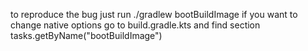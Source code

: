 to reproduce the bug just run ./gradlew bootBuildImage
if you want to change native options go to build.gradle.kts and find section tasks.getByName<BootBuildImage>("bootBuildImage")
